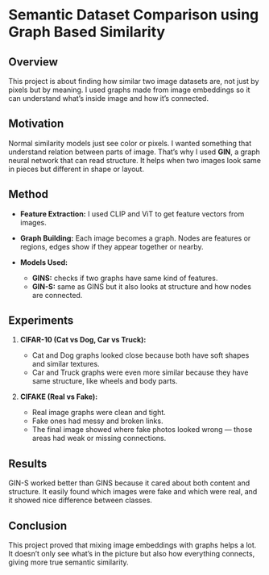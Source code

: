 # Semantic Dataset Comparison using Graph Based Similarity

## Overview

This project is about finding how similar two image datasets are, not just by pixels but by meaning. I used graphs made from image embeddings so it can understand what’s inside image and how it’s connected.

## Motivation

Normal similarity models just see color or pixels. I wanted something that understand relation between parts of image. That’s why I used **GIN**, a graph neural network that can read structure. It helps when two images look same in pieces but different in shape or layout.

## Method

* **Feature Extraction:** I used CLIP and ViT to get feature vectors from images.
* **Graph Building:** Each image becomes a graph. Nodes are features or regions, edges show if they appear together or nearby.
* **Models Used:**

  * **GINS:** checks if two graphs have same kind of features.
  * **GIN-S:** same as GINS but it also looks at structure and how nodes are connected.

## Experiments

1. **CIFAR-10 (Cat vs Dog, Car vs Truck):**

   * Cat and Dog graphs looked close because both have soft shapes and similar textures.
   * Car and Truck graphs were even more similar because they have same structure, like wheels and body parts.
2. **CIFAKE (Real vs Fake):**

   * Real image graphs were clean and tight.
   * Fake ones had messy and broken links.
   * The final image showed where fake photos looked wrong — those areas had weak or missing connections.

## Results

GIN-S worked better than GINS because it cared about both content and structure. It easily found which images were fake and which were real, and it showed nice difference between classes.

## Conclusion

This project proved that mixing image embeddings with graphs helps a lot. It doesn’t only see what’s in the picture but also how everything connects, giving more true semantic similarity.
